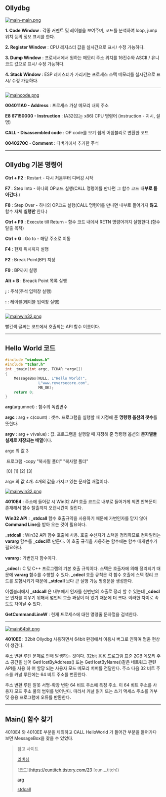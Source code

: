 ## Ollydbg

[![main-main.png](https://i.postimg.cc/9Q7x6zB7/main-main.png)](https://postimg.cc/XrncFjmj)

**1. Code Window** : 각종 커멘트 및 레이블을 보여주며, 코드를 분석하여 loop, jump 위치 등의 정보 표시를 한다.

**2. Register Window** : CPU 레지스터 값을 실시간으로 표시/ 수정 가능하다.

**3. Dump Window** : 프로세서에서 원하는 메모리 주소 위치를 16진수와 ASCII / 유니코드 값으로 표시/ 수정 가능하다.

**4. Stack Window** : ESP 레지스터가 가리키는 프로세스 스택 메모리를 실시간으로 표시/ 수정 가능하다.



---

[![maincode.png](https://i.postimg.cc/t4W5rwXd/maincode.png)](https://postimg.cc/5X9LyPQj)

**004011A0 - Address** : 프로세스 가상 메모리 내의 주소

**E8 67150000 - Instruction** : IA32(또는 x86) CPU 명령어 (instruction - 지시, 설명)

**CALL - Disassembled code** :  OP code를 보기 쉽게 어셉블리로 변환한 코드

**0040270C - Comment** : 디버거에서 추가한 주석



---

## Ollydbg 기본 명령어

**Ctrl + F2** : Restart - 다시 처음부터 디버깅 시작

**F7** : Step Into - 하나의 OP코드 실행(CALL 명령어를 만나면 그 함수 코드 **내부로 들어간다.**)

**F8** : Step Over - 하나의 OP코드 실행(CALL 명령어를 만나면 내부로 들어가지 **않고** 함수 자체 **실행만** 한다.)

**Ctrl + F9** : Execute till Return - 함수 코드 내에서 RETN 명령어까지 실행한다.(함수 탈출 목적)

**Ctrl + G** : Go to - 해당 주소로 이동

**F4** : 현재 위치까지 실행

**F2** : Break Point(BP) 지정

**F9** : BP까지 실행

**Alt + B** : Breack Point 목록 실행

**;** : 주석(주석 입력창 실행)

**:** : 레이블(레이블 입력창 실행)

---

[![mainwin32.png](https://i.postimg.cc/5NxgPnXD/mainwin32.png)](https://postimg.cc/3Wc2NjCZ)

빨간색 글씨는 코드에서 호출되는 API 함수 이름이다.



---

## Hello World 코드

```c
#include "windows.h" 
#include "tchar.h" 
int _tmain(int argc, TCHAR *argv[]) 
{ 
    MessageBox(NULL, L"Hello World!",
               L"www.reversecore.com", 
               MB_OK); 
    return 0; 
}
```

**arg**(argumnet) : 함수의 독립변수

**argc** : arg + c(count) : 갯수. 프로그램을 실행할 때 지정해 준 **명령행 옵션의 갯수**를 뜻한다.

**argv** : arg + v(value) : 값. 프로그램을 실행할 때 지정해 준 명령행 옵션의 **문자열들 실제로 저장되는 배열**이다.

argc 의 값 3

​	프로그램 -copy "복사될 폴더" "복사할 폴더"

​			[0]	[1]				[2]					[3]

argv 의 값 4개. 4개의 값을 가지고 있는 문자열 배열이다.



[![mainwin32.png](https://i.postimg.cc/5NxgPnXD/mainwin32.png)](https://postimg.cc/3Wc2NjCZ)

**4010E4** : 주소에 들어갈 시 Win32 API 호출 코드로 내부로 들어가게 되면 반복문이 존재해서 함수 탈출까지 오랜시간이 걸린다.

**Win32 API** : **_stdcall** 함수 호출규약을 사용하기 때문에 가변인자를 맏지 않아 **Command Line**을 받아 오는 것이 필요하다.

**_stdcall** : Win32 API 함수 호출에 사용. 호출 수신자가 스택을 정리하므로 컴파일러는 **vararg** 함수를 **_cdecl**로 만든다. 이 호출 규칙을 사용하는 함수에는 함수 매개변수가 필요하다.

**vararg** : 가변인자 함수이다.

**_cdecl** : C 및 C++ 프로그램의 기본 호출 규칙이다. 스택은 호출자에 의해 정리되기 때문에 **vararg** 함수를 수행할 수 있다. **_cdecl** 호출 규칙은 각 함수 호출에 스택 정리 코드를 포함시키기 때문에 **_stdcall** 보다 큰 실행 가능 명령문을 생성한다.

어셈블러에서 **_stdcall** 은 내부에서 인자를 한번만의 호출로 정리 할 수 있는데
**_cdecl**은 인자를 지우기 위해서 몇번의 호출 과정이 더 있기 때문에 더 크다.
이러한 차이로 속도도 차이날 수 있다. 

**GetCommandLineW** : 현재 프로세스에 대한 명령줄 문자열을 검색한다.



---

[![main64bit.png](https://i.postimg.cc/cHrnrkLt/main64bit.png)](https://postimg.cc/k6P4Hc87)

**4010EE** : 32bit Ollydbg 사용하면서 64bit 환경에서 이용시 버그로 인하여 멈춤 현상이 생긴다.

주소 변환 루틴 문제로 인해 발생하는 것이다. 32bit 응용 프로그램 표준 2GB 메모리 주소 공간을 넘어 GetHostByAddress() 또는 GetHostByName()같은 네트워크 관련 API를 사용 하 여 할당 되는 사용자 모드 메모리 버퍼를 전달한다. 주소 다음 32 비트 주소를 커널 루틴에는 64 비트 주소를 변환한다. 

주소 변환 루틴 잘못 서명-확장 변환 64 비트 주소에 특정 주소. 이 64 비트 주소를 사용자 모드 주소 풀의 범위를 벗어난다. 따라서 커널 읽기 또는 쓰기 액세스 주소를 거부 및 응용 프로그램에 오류를 반환한다.

---

## Main() 함수 찾기

4010E4 와 4010EE 부분을 제외하고 CALL HelloWorld 가 들어간 부분을 들어가다 보면 MessageBox을 찾을 수 있었다.





> 참고 사이트
>
> [리버싱](https://blog.naver.com/hungjaksm/40200715272)
>
> [코드](https://euntitch.tistory.com/23 [eun._.titch])
>
> [arg](https://m.blog.naver.com/PostView.naver?isHttpsRedirect=true&blogId=assortrockp&logNo=220671347945)
>
> [stdcall](https://m.blog.naver.com/PostView.naver?isHttpsRedirect=true&blogId=work1989&logNo=221275066623)